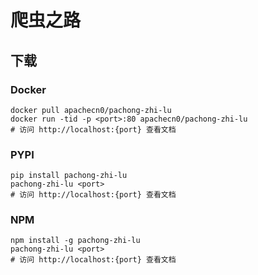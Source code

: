 # 爬虫之路

## 下载

### Docker

```
docker pull apachecn0/pachong-zhi-lu
docker run -tid -p <port>:80 apachecn0/pachong-zhi-lu
# 访问 http://localhost:{port} 查看文档
```

### PYPI

```
pip install pachong-zhi-lu
pachong-zhi-lu <port>
# 访问 http://localhost:{port} 查看文档
```

### NPM

```
npm install -g pachong-zhi-lu
pachong-zhi-lu <port>
# 访问 http://localhost:{port} 查看文档
```